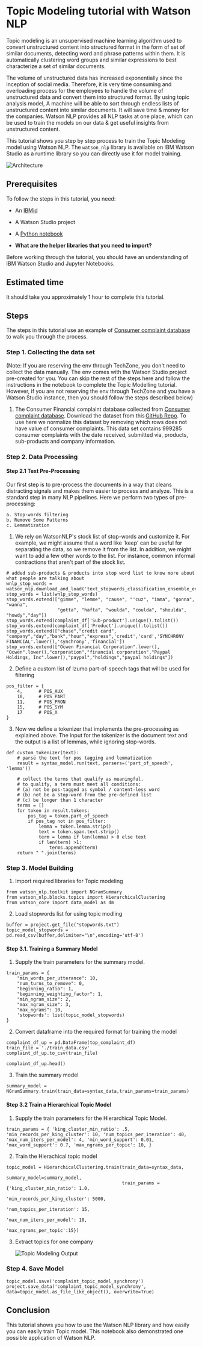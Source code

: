 # Topic Modeling tutorial with Watson NLP

Topic modeling is an unsupervised machine learning algorithm used to convert unstructured content into structured format in the form of set of similar documents, detecting word and phrase patterns within them. It is automatically clustering word groups and similar expressions to best characterize a set of similar documents.

The volume of unstructured data has increased exponentially since the inception of social media. Therefore, it is very time consuming and overloading process for the employees to handle the volume of unstructured data and convert them into structured format. By using topic analysis model, A machine will be able to sort through endless lists of unstructured content into similar documents. It will save time & money for the companies. Watson NLP provides all NLP tasks at one place, which can be used to train the models on our data & get useful insights from unstructured content.

This tutorial shows you step by step process to train the Topic Modeling model using Watson NLP.  The `watson_nlp` library is available on IBM Watson Studio as a runtime library so you can directly use it for model training.  

![Architecture](images/Watson-Studio-flow.png)

## Prerequisites

To follow the steps in this tutorial, you need:

* An [IBMid](https://cloud.ibm.com/login?cm_sp=ibmdev-_-developer-tutorials-_-cloudreg)
* A Watson Studio project
* A [Python notebook](https://github.com/ibm-build-labs/Watson-NLP/blob/main/Emotion-Classification/Emotion%20Classification%20-%20Pre-Trained%20Models.ipynb)

* **What are the helper libraries that you need to import?**

Before working through the tutorial, you should have an understanding of IBM Watson Studio and Jupyter Notebooks.

## Estimated time

It should take you approximately 1 hour to complete this tutorial.

## Steps
The steps in this tutorial use an example of  [Consumer complaint database](https://www.consumerfinance.gov/data-research/consumer-complaints) to walk you through the process.

### Step 1. Collecting the data set

(Note: If you are reserving the env through TechZone, you don't need to collect the data manually. The env comes with the Watson Studio project pre-created for you. You can skip the rest of the steps here and follow the instructions in the notebook to complete the Topic Modelling tutorial. However, if you are not reserving the env through TechZone and you have a Watson Studio instance, then you should follow the steps described below)

1. The Consumer Financial complaint database collected from [Consumer complaint database](https://www.consumerfinance.gov/data-research/consumer-complaints). Download the dataset from this [GitHub Repo](https://github.com/ibm-build-labs/Watson-NLP/raw/main/Sentiment-Analysis/movies_small.csv).  To use here we normalize this dataset by removing which rows does not have value of consumer complaints. This data set contains 999285 consumer complaints with the date received, submitted via, products, sub-products and company information.

### Step 2. Data Processing
#### Step 2.1 Text Pre-Processing

Our first step is to pre-process the documents in a way that cleans distracting signals and makes them easier to process and analyze. This is a standard step in many NLP pipelines. Here we perform two types of pre-processing:

    a. Stop-words filtering
    b. Remove Some Patterns
    c. Lemmatization

1. We rely on WatsonNLP's stock list of stop-words and customize it. For example, we might assume that a word like 'keep' can be useful for separating the data, so we remove it from the list. In addition, we might want to add a few other words to the list. For instance, common informal contractions that aren't part of the stock list.

```
# added sub-products & products into stop word list to know more about what people are talking about
wnlp_stop_words = watson_nlp.download_and_load('text_stopwords_classification_ensemble_en_stock').stopwords
stop_words = list(wnlp_stop_words)
stop_words.extend(["gimme", "lemme", "cause", "'cuz", "imma", "gonna", "wanna", 
                   "gotta", "hafta", "woulda", "coulda", "shoulda", "howdy","day"])
stop_words.extend(complaint_df['Sub-product'].unique().tolist())
stop_words.extend(complaint_df['Product'].unique().tolist())
stop_words.extend(["chase","credit card", "company","day","bank","hour","express",'credit','card','SYNCHRONY FINANCIAL'.lower(),'synchrony','financial'])
stop_words.extend(["Ocwen Financial Corporation".lower(), "Ocwen".lower(),"corporation","financial corporation","Paypal Holdings, Inc".lower(),"paypal","holdings","paypal holdings"])
```

2.  Define a custom list of Izumo part-of-speech tags that will be used for filtering

```
pos_filter = {
    4,      # POS_AUX
    10,     # POS_PART
    11,     # POS_PRON
    15,     # POS_SYM
    17      # POS_X
}
```

3. Now we define a tokenizer that implements the pre-processing as explained above. The input for the tokenizer is the document text and the output is a list of lemmas, while ignoring stop-words.

```
def custom_tokenizer(text):
    # parse the text for pos tagging and lemmatization
    result = syntax_model.run(text, parsers=('part_of_speech', 'lemma'))

    # collect the terms that qualify as meaningful.
    # to qualify, a term must meet all conditions:
    # (a) not be pos-tagged as symbol / content-less word
    # (b) not be a stop-word from the pre-defined list
    # (c) be longer than 1 character
    terms = []
    for token in result.tokens:
        pos_tag = token.part_of_speech
        if pos_tag not in pos_filter:
            lemma = token.lemma.strip()
            text = token.span.text.strip()
            term = lemma if len(lemma) > 0 else text
            if len(term) >1:
                terms.append(term)
    return " ".join(terms)
```

### Step 3. Model Building

1. Import required libraries for Topic modeling

```
from watson_nlp.toolkit import NGramSummary
from watson_nlp.blocks.topics import HierarchicalClustering
from watson_core import data_model as dm
```

2. Load stopwords list for using topic modling

```
buffer = project.get_file("stopwords.txt")
topic_model_stopwords = pd.read_csv(buffer,delimiter="\n",encoding='utf-8')
```

#### Step 3.1. Training a Summary Model

1. Supply the train parameters for the summary model.

```
train_params = {
    "min_words_per_utterance": 10,
    "num_turns_to_remove": 0,
    "beginning_ratio": 1,
    "beginning_weighting_factor": 1,
    "min_ngram_size": 2,
    "max_ngram_size": 3,
    "max_ngrams": 10,
    'stopwords': list(topic_model_stopwords)
}
```

2. Convert dataframe into the required format for training the model
```
complaint_df_up = pd.DataFrame(top_complaint_df)
train_file = './train_data.csv'
complaint_df_up.to_csv(train_file)

complaint_df_up.head()
```

3. Train the summary model
```
summary_model = NGramSummary.train(train_data=syntax_data,train_params=train_params)
```

#### Step 3.2 Train a Hierarchical Topic Model

1. Supply the train parameters for the Hierarchical Topic Model.
```
train_params = { 'king_cluster_min_ratio': .5, 'min_records_per_king_cluster': 10, 'num_topics_per_iteration': 40, 'max_num_iters_per_model': 4, 'min_word_support': 0.01, 'max_word_support': 0.7, 'max_ngrams_per_topic': 10, }
```

2. Train the Hierachical topic model
```
topic_model = HierarchicalClustering.train(train_data=syntax_data, 
                                           summary_model=summary_model,
                                           train_params = {'king_cluster_min_ratio': 1.0, 
                                                           'min_records_per_king_cluster': 5000,
                                                           'num_topics_per_iteration': 15,
                                                           'max_num_iters_per_model': 10,
                                                           'max_ngrams_per_topic':15})
```

3. Extract topics for one company

    ![Topic Modeling Output](images/topic-modeling-output.png)

### Step 4. Save Model

```
topic_model.save('complaint_topic_model_synchrony')
project.save_data('complaint_topic_model_synchrony', data=topic_model.as_file_like_object(), overwrite=True)
```

## Conclusion

This tutorial shows you how to use the Watson NLP library and how easily you can easily train Topic model. This notebook also demonstrated one possible application of Watson NLP.